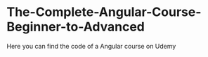 # The-Complete-Angular-Course-Beginner-to-Advanced
Here you can find the code of a Angular course on Udemy 
